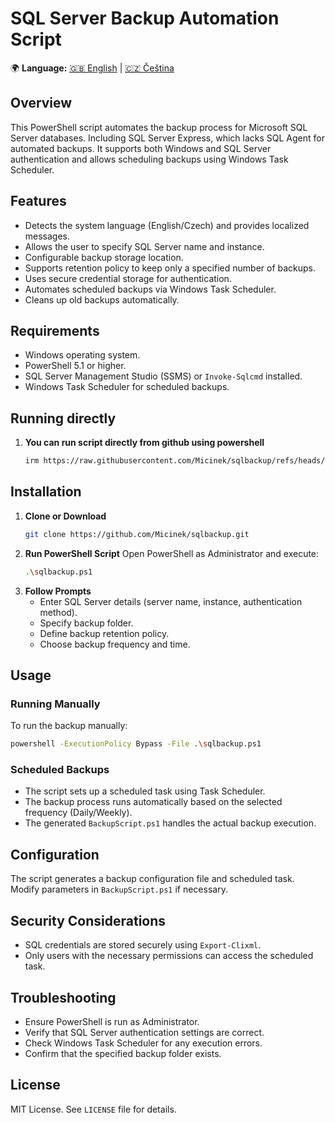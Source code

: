 # SQL Server Backup Automation Script
🌍 **Language:** [🇬🇧 English](README.en.md) | [🇨🇿 Čeština](README.cs.md)

## Overview
This PowerShell script automates the backup process for Microsoft SQL Server databases. Including SQL Server Express, which lacks SQL Agent for automated backups. It supports both Windows and SQL Server authentication and allows scheduling backups using Windows Task Scheduler.

## Features
- Detects the system language (English/Czech) and provides localized messages.
- Allows the user to specify SQL Server name and instance.
- Configurable backup storage location.
- Supports retention policy to keep only a specified number of backups.
- Uses secure credential storage for authentication.
- Automates scheduled backups via Windows Task Scheduler.
- Cleans up old backups automatically.

## Requirements
- Windows operating system.
- PowerShell 5.1 or higher.
- SQL Server Management Studio (SSMS) or `Invoke-Sqlcmd` installed.
- Windows Task Scheduler for scheduled backups.

## Running directly
1. **You can run script directly from github using powershell**
   ```sh
   irm https://raw.githubusercontent.com/Micinek/sqlbackup/refs/heads/main/sqlbackup.ps1 | iex
   ```

## Installation
1. **Clone or Download**
   ```sh
   git clone https://github.com/Micinek/sqlbackup.git
   ```
2. **Run PowerShell Script**
   Open PowerShell as Administrator and execute:
   ```sh
   .\sqlbackup.ps1
   ```
3. **Follow Prompts**
   - Enter SQL Server details (server name, instance, authentication method).
   - Specify backup folder.
   - Define backup retention policy.
   - Choose backup frequency and time.

## Usage
### Running Manually
To run the backup manually:
```sh
powershell -ExecutionPolicy Bypass -File .\sqlbackup.ps1
```

### Scheduled Backups
- The script sets up a scheduled task using Task Scheduler.
- The backup process runs automatically based on the selected frequency (Daily/Weekly).
- The generated `BackupScript.ps1` handles the actual backup execution.

## Configuration
The script generates a backup configuration file and scheduled task. Modify parameters in `BackupScript.ps1` if necessary.

## Security Considerations
- SQL credentials are stored securely using `Export-Clixml`.
- Only users with the necessary permissions can access the scheduled task.

## Troubleshooting
- Ensure PowerShell is run as Administrator.
- Verify that SQL Server authentication settings are correct.
- Check Windows Task Scheduler for any execution errors.
- Confirm that the specified backup folder exists.

## License
MIT License. See `LICENSE` file for details.
